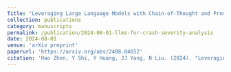 ```yaml
---
Title: "Leveraging Large Language Models with Chain-of-Thought and Prompt Engineering for Traffic Crash Severity Analysis and Inference"
collection: publications
category: manuscripts
permalink: /publication/2024-08-01-llms-for-crash-severity-analysis
date: 2024-08-01
venue: 'arXiv preprint'
paperurl: 'https://arxiv.org/abs/2408.04652'
citation: 'Hao Zhen, Y Shi, Y Huang, JJ Yang, N Liu. (2024). "Leveraging Large Language Models with Chain-of-Thought and Prompt Engineering for Traffic Crash Severity Analysis and Inference." <i>arXiv preprint arXiv:2408.04652</i>.'
---
```

